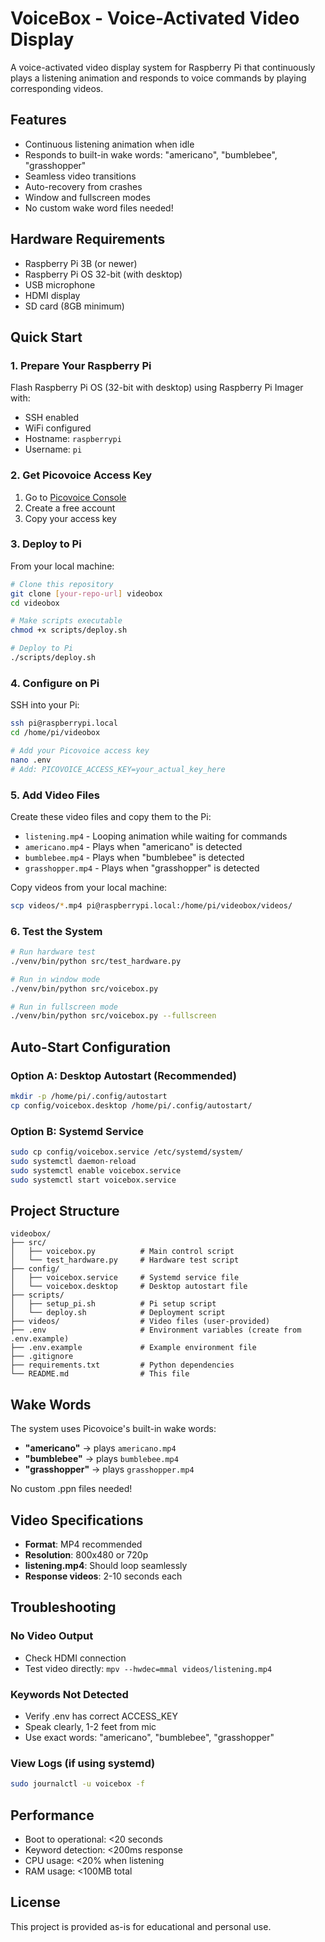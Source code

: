 # VoiceBox - Voice-Activated Video Display

A voice-activated video display system for Raspberry Pi that continuously plays a listening animation and responds to voice commands by playing corresponding videos.

## Features

- Continuous listening animation when idle
- Responds to built-in wake words: "americano", "bumblebee", "grasshopper"
- Seamless video transitions
- Auto-recovery from crashes
- Window and fullscreen modes
- No custom wake word files needed!

## Hardware Requirements

- Raspberry Pi 3B (or newer)
- Raspberry Pi OS 32-bit (with desktop)
- USB microphone
- HDMI display
- SD card (8GB minimum)

## Quick Start

### 1. Prepare Your Raspberry Pi

Flash Raspberry Pi OS (32-bit with desktop) using Raspberry Pi Imager with:
- SSH enabled
- WiFi configured
- Hostname: `raspberrypi`
- Username: `pi`

### 2. Get Picovoice Access Key

1. Go to [Picovoice Console](https://console.picovoice.ai/)
2. Create a free account
3. Copy your access key

### 3. Deploy to Pi

From your local machine:

```bash
# Clone this repository
git clone [your-repo-url] videobox
cd videobox

# Make scripts executable
chmod +x scripts/deploy.sh

# Deploy to Pi
./scripts/deploy.sh
```

### 4. Configure on Pi

SSH into your Pi:
```bash
ssh pi@raspberrypi.local
cd /home/pi/videobox

# Add your Picovoice access key
nano .env
# Add: PICOVOICE_ACCESS_KEY=your_actual_key_here
```

### 5. Add Video Files

Create these video files and copy them to the Pi:
- `listening.mp4` - Looping animation while waiting for commands
- `americano.mp4` - Plays when "americano" is detected
- `bumblebee.mp4` - Plays when "bumblebee" is detected
- `grasshopper.mp4` - Plays when "grasshopper" is detected

Copy videos from your local machine:
```bash
scp videos/*.mp4 pi@raspberrypi.local:/home/pi/videobox/videos/
```

### 6. Test the System

```bash
# Run hardware test
./venv/bin/python src/test_hardware.py

# Run in window mode
./venv/bin/python src/voicebox.py

# Run in fullscreen mode
./venv/bin/python src/voicebox.py --fullscreen
```

## Auto-Start Configuration

### Option A: Desktop Autostart (Recommended)
```bash
mkdir -p /home/pi/.config/autostart
cp config/voicebox.desktop /home/pi/.config/autostart/
```

### Option B: Systemd Service
```bash
sudo cp config/voicebox.service /etc/systemd/system/
sudo systemctl daemon-reload
sudo systemctl enable voicebox.service
sudo systemctl start voicebox.service
```

## Project Structure

```
videobox/
├── src/
│   ├── voicebox.py          # Main control script
│   └── test_hardware.py     # Hardware test script
├── config/
│   ├── voicebox.service     # Systemd service file
│   └── voicebox.desktop     # Desktop autostart file
├── scripts/
│   ├── setup_pi.sh          # Pi setup script
│   └── deploy.sh            # Deployment script
├── videos/                  # Video files (user-provided)
├── .env                     # Environment variables (create from .env.example)
├── .env.example             # Example environment file
├── .gitignore
├── requirements.txt         # Python dependencies
└── README.md                # This file
```

## Wake Words

The system uses Picovoice's built-in wake words:
- **"americano"** → plays `americano.mp4`
- **"bumblebee"** → plays `bumblebee.mp4`
- **"grasshopper"** → plays `grasshopper.mp4`

No custom .ppn files needed!

## Video Specifications

- **Format**: MP4 recommended
- **Resolution**: 800x480 or 720p
- **listening.mp4**: Should loop seamlessly
- **Response videos**: 2-10 seconds each

## Troubleshooting

### No Video Output
- Check HDMI connection
- Test video directly: `mpv --hwdec=mmal videos/listening.mp4`

### Keywords Not Detected
- Verify .env has correct ACCESS_KEY
- Speak clearly, 1-2 feet from mic
- Use exact words: "americano", "bumblebee", "grasshopper"

### View Logs (if using systemd)
```bash
sudo journalctl -u voicebox -f
```

## Performance

- Boot to operational: <20 seconds
- Keyword detection: <200ms response
- CPU usage: <20% when listening
- RAM usage: <100MB total

## License

This project is provided as-is for educational and personal use.